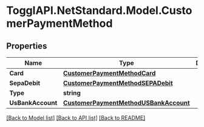 # TogglAPI.NetStandard.Model.CustomerPaymentMethod
## Properties

Name | Type | Description | Notes
------------ | ------------- | ------------- | -------------
**Card** | [**CustomerPaymentMethodCard**](CustomerPaymentMethodCard.md) |  | [optional] 
**SepaDebit** | [**CustomerPaymentMethodSEPADebit**](CustomerPaymentMethodSEPADebit.md) |  | [optional] 
**Type** | **string** |  | [optional] 
**UsBankAccount** | [**CustomerPaymentMethodUSBankAccount**](CustomerPaymentMethodUSBankAccount.md) |  | [optional] 

[[Back to Model list]](../README.md#documentation-for-models) [[Back to API list]](../README.md#documentation-for-api-endpoints) [[Back to README]](../README.md)

